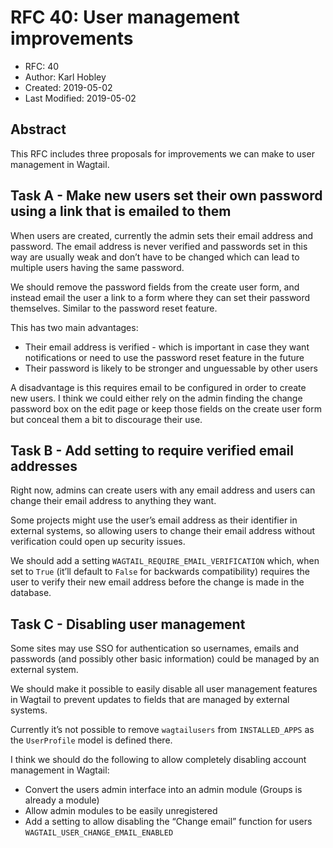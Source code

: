 # RFC 40: User management improvements

* RFC: 40
* Author: Karl Hobley
* Created: 2019-05-02
* Last Modified: 2019-05-02

## Abstract

This RFC includes three proposals for improvements we can make to user management in Wagtail.

## Task A - Make new users set their own password using a link that is emailed to them

When users are created, currently the admin sets their email address and password. The email address is never verified and passwords set in this way are usually weak and don’t have to be changed which can lead to multiple users having the same password.

We should remove the password fields from the create user form, and instead email the user a link to a form where they can set their password themselves. Similar to the password reset feature.

This has two main advantages:

- Their email address is verified - which is important in case they want notifications or need to use the password reset feature in the future
- Their password is likely to be stronger and unguessable by other users

A disadvantage is this requires email to be configured in order to create new users.  I think we could either rely on the admin finding the change password box on the edit page or keep those fields on the create user form but conceal them a bit to discourage their use.

## Task B - Add setting to require verified email addresses

Right now, admins can create users with any email address and users can change their email address to anything they want.

Some projects might use the user’s email address as their identifier in external systems, so allowing users to change their email address without verification could open up security issues.

We should add a setting `WAGTAIL_REQUIRE_EMAIL_VERIFICATION` which, when set to `True` (it’ll default to `False` for backwards compatibility) requires the user to verify their new email address before the change is made in the database.

## Task C - Disabling user management

Some sites may use SSO for authentication so usernames, emails and passwords (and possibly other basic information) could be managed by an external system.

We should make it possible to easily disable all user management features in Wagtail to prevent updates to fields that are managed by external systems.

Currently it’s not possible to remove `wagtailusers` from `INSTALLED_APPS` as the `UserProfile` model is defined there.

I think we should do the following to allow completely disabling account management in Wagtail:

- Convert the users admin interface into an admin module (Groups is already a module)
- Allow admin modules to be easily unregistered
- Add a setting to allow disabling the “Change email” function for users `WAGTAIL_USER_CHANGE_EMAIL_ENABLED`
